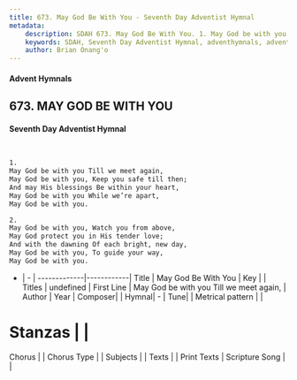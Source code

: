 ```yaml
---
title: 673. May God Be With You - Seventh Day Adventist Hymnal
metadata:
    description: SDAH 673. May God Be With You. 1. May God be with you Till we meet again, May God be with you, Keep you safe till then; And may His blessings Be within your heart, May God be with you While we’re apart, May God be with you.
    keywords: SDAH, Seventh Day Adventist Hymnal, adventhymnals, advent hymnals, May God Be With You, May God be with you Till we meet again, 
    author: Brian Onang'o
---
```


#### Advent Hymnals
## 673. MAY GOD BE WITH YOU
#### Seventh Day Adventist Hymnal

```txt


1.
May God be with you Till we meet again,
May God be with you, Keep you safe till then;
And may His blessings Be within your heart,
May God be with you While we’re apart,
May God be with you.

2.
May God be with you, Watch you from above,
May God protect you in His tender love;
And with the dawning Of each bright, new day,
May God be with you, To guide your way,
May God be with you.


```

- |   -  |
-------------|------------|
Title | May God Be With You |
Key |  |
Titles | undefined |
First Line | May God be with you Till we meet again, |
Author | 
Year | 
Composer|  |
Hymnal|  - |
Tune|  |
Metrical pattern | |
# Stanzas |  |
Chorus |  |
Chorus Type |  |
Subjects |  |
Texts |  |
Print Texts | 
Scripture Song |  |
  
